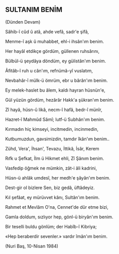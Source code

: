 ## SULTANIM BENİM

(Dünden Devam)

Sâhib-î cûd û atâ, ahde vefâ, sadr'e şifâ,

Menme-î aşk û muhabbet, ehl-i ihsân'ım benim.

Her hayâl etdikçe gördüm, güllenen ruhsârını,

Bülbül-ü şeydâya döndüm, ey gülistân'ım benim.

Âfitâb-î ruh u cân'ım, refnümâ-yî vuslatım,

Nevbahâr-î mülk-ü ömrüm, ebr u bârân'ım benim.

Ey melek-haslet bu âlem, kaldı hayran hüsnün'e,

Gül yüzün gördüm, hezârâr Hakk'a şükran'ım benim.

Zî hayâ, hüsn-û likâ, necm-î hafâ, bedr-î münîr,

Hazret-î Mahmûd Sâmî; lutf-ü Subhân'ım benim.

Kırmadın hiç kimseyi, incitmedin, incinmedin,

Kutbumuzdun, gavsimizdin, tamdır îkân'ım benim..

Zühd, Vera', İhsan', Tevazu, İttikâ, İsâr, Kerem

Rıfk u Şefkat, İlm ü Hikmet ehli, Zî Şânım benim.

Vasfedip öğmek ne mümkin, zât-i âli kadrini,

Hüsn-ü ahlâk umdesî, her medh'e şâyân'ım benim.

Dest-gir ol bizlere Sen, biz gedâ, üftâdeyiz.

Kıl şefâat, ey mürüvvet kânı, Sultân'ım benim.

Rahmet et Mevlâm O'na, Cennet'de dûr etme bizi,

Gamla doldum, sızlıyor hep, gönl-ü biryân'ım benim.

Bir teselli buldu gönlüm; der Habîb-î Kibriya;

«Hep beraberdir sevenler.» vardır îmân'ım benim.

(Nuri Baş, 10-Nisan 1984)
